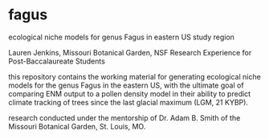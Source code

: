 # fagus
 
ecological niche models for genus Fagus in eastern US study region

Lauren Jenkins, Missouri Botanical Garden, NSF Research Experience for Post-Baccalaureate Students

this repository contains the working material for generating ecological niche models for the genus Fagus in the eastern US, with the ultimate goal of comparing ENM output to a pollen density model in their ability to predict climate tracking of trees since the last glacial maximum (LGM, 21 KYBP).

research conducted under the mentorship of Dr. Adam B. Smith of the Missouri Botanical Garden, St. Louis, MO.